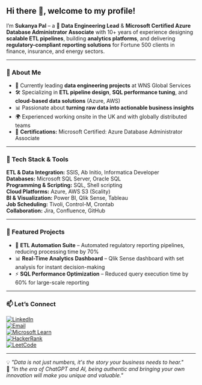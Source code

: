 ## Hi there 👋, welcome to my profile!  

I’m **Sukanya Pal** – a 🚀 **Data Engineering Lead** & **Microsoft Certified Azure Database Administrator Associate** with 10+ years of experience designing **scalable ETL pipelines**, building **analytics platforms**, and delivering **regulatory-compliant reporting solutions** for Fortune 500 clients in finance, insurance, and energy sectors.  

---

### 🔹 About Me  
- 💼 Currently leading **data engineering projects** at WNS Global Services  
- 🛠 Specializing in **ETL pipeline design**, **SQL performance tuning**, and **cloud-based data solutions** (Azure, AWS)  
- 📊 Passionate about **turning raw data into actionable business insights**  
- 🌍 Experienced working onsite in the UK and with globally distributed teams  
- 📜 **Certifications:** Microsoft Certified: Azure Database Administrator Associate  

---

### 🔹 Tech Stack & Tools  
**ETL & Data Integration:** SSIS, Ab Initio, Informatica Developer  
**Databases:** Microsoft SQL Server, Oracle SQL  
**Programming & Scripting:** SQL, Shell scripting  
**Cloud Platforms:** Azure, AWS S3 (Scality)  
**BI & Visualization:** Power BI, Qlik Sense, Tableau  
**Job Scheduling:** Tivoli, Control-M, Crontab  
**Collaboration:** Jira, Confluence, GitHub  

---

### 📌 Featured Projects  
- 📂 **ETL Automation Suite** – Automated regulatory reporting pipelines, reducing processing time by 70%  
- 📊 **Real-Time Analytics Dashboard** – Qlik Sense dashboard with set analysis for instant decision-making  
- ⚡ **SQL Performance Optimization** – Reduced query execution time by 60% for large-scale reporting  

---

### 📫 Let’s Connect  
[![LinkedIn](https://img.shields.io/badge/LinkedIn-Profile-blue?logo=linkedin)](https://www.linkedin.com/in/sukanya-pal-a65623b4/)  
[![Email](https://img.shields.io/badge/Email-pal.sukanya.26%40gmail.com-red?logo=gmail)](mailto:pal.sukanya.26@gmail.com)  
[![Microsoft Learn](https://img.shields.io/badge/Microsoft%20Learn-Profile-blue?logo=microsoft)](https://learn.microsoft.com/en-us/users/sukanyapal-6099/)  
[![HackerRank](https://img.shields.io/badge/HackerRank-Profile-brightgreen?logo=hackerrank)](https://www.hackerrank.com/profile/pal_sukanya_26)  
[![LeetCode](https://img.shields.io/badge/LeetCode-Profile-orange?logo=leetcode)](https://leetcode.com/u/sratri6/)  

---

💡 *"Data is not just numbers, it's the story your business needs to hear."*  
🧠 *"In the era of ChatGPT and AI, being authentic and bringing your own innovation will make you unique and valuable."*
